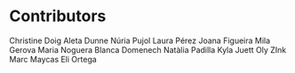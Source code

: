 Contributors
============

Christine Doig
Aleta Dunne
Núria Pujol
Laura Pérez
Joana Figueira
Mila Gerova
Maria Noguera
Blanca Domenech
Natàlia Padilla
Kyla Juett
Oly ZInk
Marc Maycas
Eli Ortega

